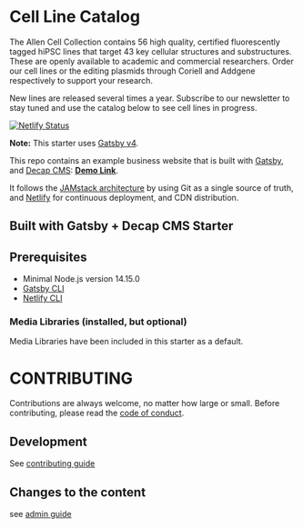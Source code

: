# Cell Line Catalog  
The Allen Cell Collection contains 56 high quality, certified fluorescently tagged hiPSC lines that target 43 key cellular structures and substructures. These are openly available to academic and commercial researchers. Order our cell lines or the editing plasmids through Coriell and Addgene respectively to support your research.

New lines are released several times a year. Subscribe to our newsletter to stay tuned and use the catalog below to see cell lines in progress.


[![Netlify Status](https://api.netlify.com/api/v1/badges/b654c94e-08a6-4b79-b443-7837581b1d8d/deploy-status)](https://app.netlify.com/sites/gatsby-starter-netlify-cms-ci/deploys)

**Note:** This starter uses [Gatsby v4](https://www.gatsbyjs.com/gatsby-4/).

This repo contains an example business website that is built with [Gatsby](https://www.gatsbyjs.org/), and [Decap CMS](https://www.decapcms.org): **[Demo Link](https://gatsby-netlify-cms.netlify.com/)**.

It follows the [JAMstack architecture](https://jamstack.org) by using Git as a single source of truth, and [Netlify](https://www.netlify.com) for continuous deployment, and CDN distribution.

## Built with Gatsby + Decap CMS Starter

## Prerequisites

- Minimal Node.js version 14.15.0
- [Gatsby CLI](https://www.gatsbyjs.com/docs/reference/gatsby-cli/)
- [Netlify CLI](https://github.com/netlify/cli)


### Media Libraries (installed, but optional)

Media Libraries have been included in this starter as a default. 

# CONTRIBUTING

Contributions are always welcome, no matter how large or small. Before contributing,
please read the [code of conduct](CODE_OF_CONDUCT.md).

## Development 
See [contributing guide](CONTRIBUTING.md)

## Changes to the content
see [admin guide](ADMIN.md)